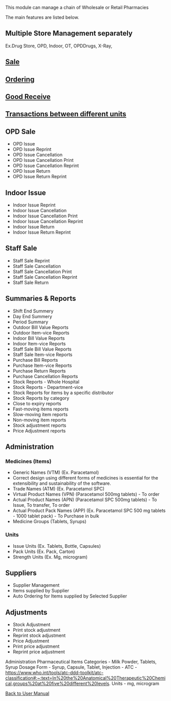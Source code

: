 This module can manage a chain of Wholesale or Retail Pharmacies

The main features are listed below.

## Multiple Store Management separately
Ex.Drug Store, OPD, Indoor, OT, OPDDrugs, X-Ray, 

## [Sale](https://github.com/hmislk/hmis/wiki/Pharmacy-Sale)

## [Ordering](https://github.com/hmislk/hmis/wiki/Pharmacy-Ordering)

## [Good Receive](https://github.com/hmislk/hmis/wiki/Pharmacy-Good-Receive)

## [Transactions between different units](https://github.com/hmislk/hmis/wiki/Pharmacy-Transactions-between-different-units)

## OPD Sale
* OPD Issue
* OPD Issue Reprint
* OPD Issue Cancellation
* OPD Issue Cancellation Print
* OPD Issue Cancellation Reprint
* OPD Issue Return
* OPD Issue Return Reprint

## Indoor Issue
* Indoor Issue Reprint
* Indoor Issue Cancellation
* Indoor Issue Cancellation Print
* Indoor Issue Cancellation Reprint
* Indoor Issue Return
* Indoor Issue Return Reprint

## Staff Sale
* Staff Sale Reprint
* Staff Sale Cancellation
* Staff Sale Cancellation Print
* Staff Sale Cancellation Reprint
* Staff Sale Return

## Summaries & Reports
* Shift End Summery
* Day End Summery
* Period Summary
* Outdoor Bill Value Reports
* Outdoor Item-vice Reports
* Indoor Bill Value Reports
* Indoor Item-vice Reports
* Staff Sale Bill Value Reports
* Staff Sale Item-vice Reports
* Purchase Bill Reports
* Purchase Item-vice Reports
* Purchase Return Reports
* Purchase Cancellation Reports
* Stock Reports - Whole Hospital
* Stock Reports - Department-vice
* Stock Reports for items by a specific distributor
* Stock Reports by category
* Close to expiry reports
* Fast-moving items reports
* Slow-moving item reports
* Non-moving item reports
* Stock adjustment reports
* Price Adjustment reports

## Administration
### Medicines (Items)
* Generic Names (VTM) (Ex. Paracetamol)
* Correct design using different forms of medicines is essential for the extensibility and sustainability of the software.
* Trade Names (ATM) (Ex. Paracetamol SPC)
* Virtual Product Names (VPN) (Paracetamol 500mg tablets) - To order
* Actual Product Names (APN) (Paracetamol SPC 500mg tablets) - To Issue, To transfer, To order
* Actual Product Pack Names (APP) (Ex. Paracetamol SPC 500 mg tablets - 1000 tablet pack) - To Purchase in bulk
* Medicine Groups (Tablets, Syrups)

### Units
* Issue Units (Ex. Tablets, Bottle, Capsules)
* Pack Units (Ex. Pack, Carton)
* Strength Units (Ex. Mg, microgram)

## Suppliers
* Supplier Management
* Items supplied by Supplier
* Auto Ordering for Items supplied by Selected Supplier

## Adjustments
* Stock Adjustment
* Print stock adjustment
* Reprint stock adjustment
* Price Adjustment
* Print price adjustment
* Reprint price adjustment


Administration
Pharmaceutical Items Categories - Milk Powder, Tablets, Syrup 
Dosage Form - Syrup, Capsule, Tablet, Injection - 
ATC - https://www.who.int/tools/atc-ddd-toolkit/atc-classification#:~:text=In%20the%20Anatomical%20Therapeutic%20Chemical,groups%20at%20five%20different%20levels.
Units - mg, microgram 






[Back to User Manual](https://github.com/hmislk/hmis/wiki/User-Manual)
